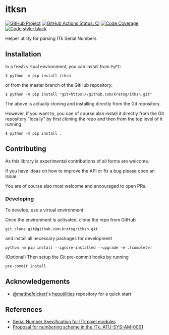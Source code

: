 # itksn

[![GitHub Project](https://img.shields.io/badge/GitHub--blue?style=social&logo=GitHub)](https://github.com/kratsg/itksn)
[![GitHub Actions Status: CI](https://github.com/kratsg/itksn/workflows/CI/badge.svg?branch=master)](https://github.com/kratsg/itksn/actions?query=workflow%3ACI+branch%3Amaster)
[![Code Coverage](https://codecov.io/gh/kratsg/itksn/graph/badge.svg?branch=master)](https://codecov.io/gh/kratsg/itksn?branch=master)
[![Code style: black](https://img.shields.io/badge/code%20style-black-000000.svg)](https://github.com/psf/black)

Helper utility for parsing ITk Serial Numbers

## Installation

In a fresh virtual environment, you can install from `PyPI`:

```
$ python -m pip install itksn
```

or from the master branch of the GitHub repository:

```
$ python -m pip install "git+https://github.com/kratsg/itksn.git"
```

The above is actually cloning and installing directly from the Git repository.

However, if you want to, you can of course also install it directly from the Git repository "locally" by first cloning the repo and then from the top level of it running

```
$ python -m pip install .
```

## Contributing

As this library is experimental contributions of all forms are welcome.

If you have ideas on how to improve the API or fix a bug please open an Issue.

You are of course also most welcome and encouraged to open PRs.

### Developing

To develop, use a virtual environment.

Once the environment is activated, clone the repo from GitHub

```
git clone git@github.com:kratsg/itksn.git
```

and install all necessary packages for development

```
python -m pip install --ignore-installed --upgrade -e .[complete]
```

(Optional) Then setup the Git pre-commit hooks by running

```
pre-commit install
```

## Acknowledgements

- [@matthefeickert](https://github.com/matthewfeickert)'s [heputilities](https://github.com/matthewfeickert/heputils) repository for a quick start


## References

- [Serial Number Specification for ITk pixel modules](https://cds.cern.ch/record/2728364)
- [Proposal for numbering scheme in the ITk, ATU-SYS-AM-0001](https://edms.cern.ch/document/1773411/1)
